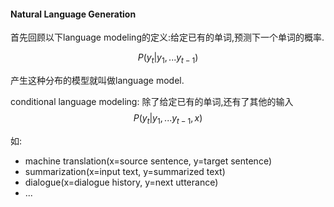 #### Natural Language Generation

首先回顾以下language modeling的定义:给定已有的单词,预测下一个单词的概率.

$$P(y_t|y_1,...y_{t-1})$$

产生这种分布的模型就叫做language model.

conditional language modeling: 除了给定已有的单词,还有了其他的输入
$$P(y_t|y_1,...y_{t-1}, x)$$

如:
- machine translation(x=source sentence, y=target sentence)
- summarization(x=input text, y=summarized text)
- dialogue(x=dialogue history, y=next utterance)
- ...

